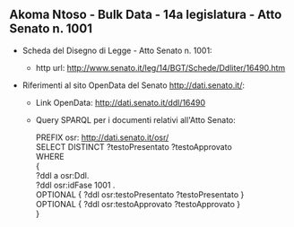 ## Akoma Ntoso - Bulk Data - 14a legislatura - Atto Senato n. 1001 ##

* Scheda del Disegno di Legge - Atto Senato n. 1001:
	* http url: http://www.senato.it/leg/14/BGT/Schede/Ddliter/16490.htm

* Riferimenti al sito OpenData del Senato http://dati.senato.it/:
	* Link OpenData: http://dati.senato.it/ddl/16490
	* Query SPARQL per i documenti relativi all'Atto Senato:

        PREFIX osr: <http://dati.senato.it/osr/>  
		SELECT DISTINCT ?testoPresentato ?testoApprovato  
		WHERE  
		{  
		    ?ddl a osr:Ddl.  
		    ?ddl osr:idFase 1001 .  
		    OPTIONAL { ?ddl osr:testoPresentato ?testoPresentato }  
		    OPTIONAL { ?ddl osr:testoApprovato ?testoApprovato }  
		}
		
